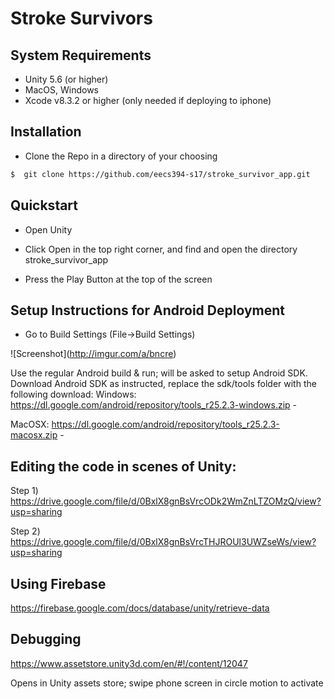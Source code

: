 # Stroke Survivors

## System Requirements

- Unity 5.6 (or higher)
- MacOS, Windows
- Xcode v8.3.2 or higher (only needed if deploying to iphone)

## Installation

* Clone the Repo in a directory of your choosing
```bash
$  git clone https://github.com/eecs394-s17/stroke_survivor_app.git
```

## Quickstart

* Open Unity

* Click Open in the top right corner, and find and open the directory stroke_survivor_app

* Press the Play Button at the top of the screen

## Setup Instructions for Android Deployment

* Go to Build Settings (File->Build Settings) 

![Screenshot]\(http://imgur.com/a/bncre) 

Use the regular Android build & run; will be asked to setup Android SDK. Download Android SDK as instructed, replace the sdk/tools folder with the following download:
Windows: https://dl.google.com/android/repository/tools_r25.2.3-windows.zip -

MacOSX: https://dl.google.com/android/repository/tools_r25.2.3-macosx.zip -



## Editing the code in scenes of Unity:

Step 1) https://drive.google.com/file/d/0BxlX8gnBsVrcODk2WmZnLTZOMzQ/view?usp=sharing

Step 2) https://drive.google.com/file/d/0BxlX8gnBsVrcTHJROUl3UWZseWs/view?usp=sharing

## Using Firebase
https://firebase.google.com/docs/database/unity/retrieve-data 

## Debugging

https://www.assetstore.unity3d.com/en/#!/content/12047

Opens in Unity assets store; swipe phone screen in circle motion to activate

